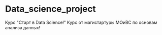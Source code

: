 # Data_science_project
Курс "Старт в Data Science!"
Курс от магистартуры МОиВС по основам анализа данных!
